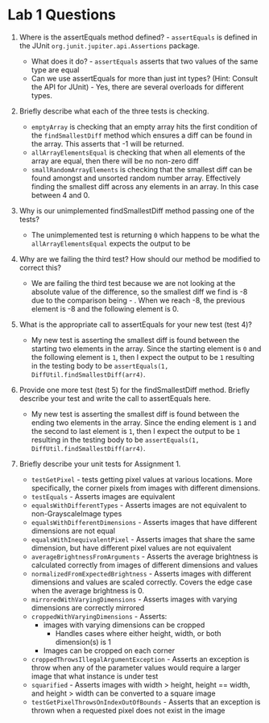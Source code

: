 # Lab 1 Questions

1. Where is the assertEquals method defined? - `assertEquals` is defined in the JUnit `org.junit.jupiter.api.Assertions` package.
   * What does it do? - `assertEquals` asserts that two values of the same type are equal
   * Can we use assertEquals for more than just int types? (Hint: Consult the API for JUnit) - Yes, there are several overloads for different types.

2. Briefly describe what each of the three tests is checking.
   * `emptyArray` is checking that an empty array hits the first condition of the `findSmallestDiff` method which ensures a diff can be found in the array. This asserts that -1 will be returned.
   * `allArrayElementsEqual` is checking that when all elements of the array are equal, then there will be no non-zero diff
   * `smallRandomArrayElements` is checking that the smallest diff can be found amongst and unsorted random number array. Effectively finding the smallest diff across any elements in an array. In this case between 4 and 0.

3. Why is our unimplemented findSmallestDiff method passing one of the tests?
   * The unimplemented test is returning `0` which happens to be what the `allArrayElementsEqual` expects the output to be

4. Why are we failing the third test? How should our method be modified to correct this?
   * We are failing the third test because we are not looking at the absolute value of the difference, so the smallest diff we find is -8 due to the comparison being <previous element> - <following element>. When we reach -8, the previous element is -8 and the following element is 0.

5. What is the appropriate call to assertEquals for your new test (test 4)?
   * My new test is asserting the smallest diff is found between the starting two elements in the array. Since the starting element is `0` and the following element is `1`, then I expect the output to be `1` resulting in the testing body to be `assertEquals(1, DiffUtil.findSmallestDiff(arr4)`.

6. Provide one more test (test 5) for the findSmallestDiff method. Briefly describe your test and write the call to assertEquals here. 
   * My new test is asserting the smallest diff is found between the ending two elements in the array. Since the ending element is `1` and the second to last element is `1`, then I expect the output to be `1` resulting in the testing body to be `assertEquals(1, DiffUtil.findSmallestDiff(arr4)`.

7. Briefly describe your unit tests for Assignment 1.
   * `testGetPixel` - tests getting pixel values at various locations. More specifically, the corner pixels from images with different dimensions.
   * `testEquals` - Asserts images are equivalent
   * `equalsWithDifferentTypes` - Asserts images are not equivalent to non-GrayscaleImage types
   * `equalsWithDifferentDimensions` - Asserts images that have different dimensions are not equal
   * `equalsWithInequivalentPixel` - Asserts images that share the same dimension, but have different pixel values are not equivalent
   * `averageBrightnessFromArguments` - Asserts the average brightness is calculated correctly from images of different dimensions and values
   * `normalizedFromExpectedBrightness` - Asserts images with different dimensions and values are scaled correctly. Covers the edge case when the average brightness is 0.
   * `mirroredWithVaryingDimensions` - Asserts images with varying dimensions are correctly mirrored
   * `croppedWithVaryingDimensions` - Asserts:
     * images with varying dimensions can be cropped
       * Handles cases where either height, width, or both dimension(s) is 1
     * Images can be cropped on each corner
   * `croppedThrowsIllegalArgumentException` - Asserts an exception is throw when any of the parameter values would require a larger image that what instance is under test
   * `squarified` - Asserts images with width > height, height == width, and height > width can be converted to a square image
   * `testGetPixelThrowsOnIndexOutOfBounds` - Asserts that an exception is thrown when a requested pixel does not exist in the image